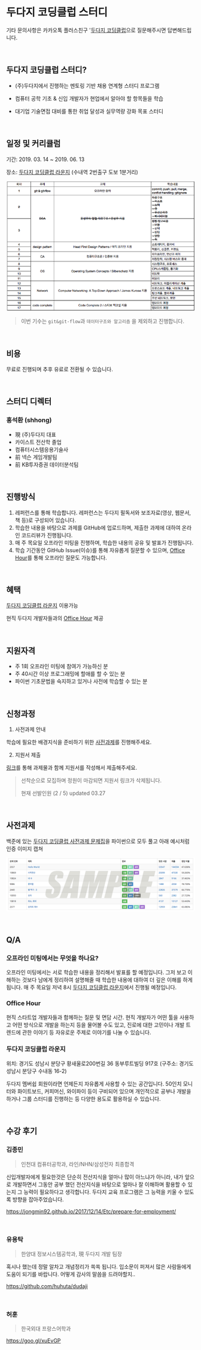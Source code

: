 # 두다지 코딩클럽 스터디

기타 문의사항은 카카오톡 플러스친구 '[두다지 코딩클럽](http://pf.kakao.com/_qbDej)으로 질문해주시면 답변해드립니다.

<br/>

## 두다지 코딩클럽 스터디?

* (주)두다지에서 진행하는 멘토링 기반 채용 연계형 스터디 프로그램

* 컴퓨터 공학 기초 & 신입 개발자가 현업에서 알아야 할 항목들을 학습

* 대기업 기술면접 대비를 통한 취업 달성과 실무역량 강화 목표 스터디

<br/>

## 일정 및 커리큘럼

기간: 2019. 03. 14 ~ 2019. 06. 13

장소: [두다지 코딩클럽 라운지](#두다지-코딩클럽-라운지) (수내역 2번출구 도보 1분거리)

![detail_curriculum](/images/dcc_curriculum.png)

> 이번 기수는 `git&git-flow`과 `데이터구조와 알고리즘` 을 제외하고 진행합니다.

<br/>



## 비용

무료로 진행되며 추후 유료로 전환될 수 있습니다.

<br/>

## 스터디 디렉터

### 홍석환 (shhong)

- 現 (주)두다지 대표 
- 카이스트 전산학 졸업
- 컴퓨터시스템응용기술사
- 前 넥슨 게임개발팀
- 前 KB투자증권 데이터분석팀



<br/>

## 진행방식

1. 레퍼런스를 통해 학습합니다. 레퍼런스는 두다지 필독서와 보조자료(영상, 웹문서, 책 등)로 구성되어 있습니다.
2. 학습한 내용을 바탕으로 과제를 GitHub에 업로드하며, 제출한 과제에 대하여 온라인 코드리뷰가 진행됩니다.
3. 매 주 목요일 오프라인 미팅을 진행하며, 학습한 내용의 공유 및 발표가 진행됩니다.
4. 학습 기간동안 GitHub Issue(이슈)를 통해 자유롭게 질문할 수 있으며, [Office Hour](#Office-Hour)를 통해 오프라인 질문도 가능합니다.

<br/>

## 혜택

[두다지 코딩클럽 라운지](#두다지-코딩클럽-라운지) 이용가능

현직 두다지 개발자들과의 [Office Hour](#Office-Hour) 제공

<br/>

## 지원자격

* 주 1회 오프라인 미팅에 참여가 가능하신 분
* 주 40시간 이상 프로그래밍에 할애를 할 수 있는 분
* 파이썬 기초문법을 숙지하고 있거나 사전에 학습할 수 있는 분

<br/>

## 신청과정

1. 사전과제 안내

학습에 필요한 배경지식을 준비하기 위한 [사전과제](#사전과제)를 진행해주세요.

2. 지원서 제출

[링크](https://goo.gl/forms/eRoRtFjwEivAiNa03)를 통해 과제물과 함께 지원서를 작성해서 제출해주세요.

> 선착순으로 모집하며 정원이 마감되면 지원서 링크가 삭제됩니다. 
>
> 현재 선발인원 (2 / 5) updated 03.27

<br/>

## 사전과제

백준에 있는 [두다지 코딩클럽 사전과제 문제집](https://www.acmicpc.net/workbook/view/2510)을 파이썬으로 모두 풀고 아래 예시처럼 인증 이미지 캡쳐



![pre-homework_certification](/images/pre-homework_certification.png)

<br/>



## Q/A

### 오프라인 미팅에서는 무엇을 하나요?

오프라인 미팅에서는 서로 학습한 내용을 정리해서 발표를 할 예정입니다. 그저 보고 이해하는 것보다 남에게 정리하여 설명해줄 때 학습한 내용에 대하여 더 깊은 이해를 하게 됩니다. 매 주 목요일 저녁 8시 [두다지 코딩클럽 라운지](#두다지-코딩클럽-라운지)에서 진행될 예정입니다.



### Office Hour

현직 스타트업 개발자들과 함께하는 질문 및 면담 시간. 현직 개발자가 어떤 툴을 사용하고 어떤 방식으로 개발을 하는지 등을 물어볼 수도 있고, 진로에 대한 고민이나 개발 트렌드에 관한 이야기 등 자유로운 주제로 이야기를 나눌 수 있습니다.



### 두다지 코딩클럽 라운지

위치: 경기도 성남시 분당구 황새울로200번길 36 동부루트빌딩 917호 (구주소: 경기도 성남시 분당구 수내동 16-2)

두다지 멤버쉽 회원이라면 언제든지 자유롭게 사용할 수 있는 공간입니다. 50인치 모니터와 화이트보드, 커피머신, 와이파이 등이 구비되어 있으며 개인적으로 공부나 개발을 하거나 그룹 스터디를 진행하는 등 다양한 용도로 활용하실 수 있습니다.



<br/>



## 수강 후기

### 김종민

> 인천대 컴퓨터공학과, 라인/NHN/삼성전자 최종합격

신입개발자에게 필요한것은 단순히 전산지식을 얼마나 많이 아느냐가 아니라, 내가 앞으로 개발하면서 그동안 공부 했던 전산지식을 바탕으로 얼마나 잘 이해하며 활용할 수 있는지 그 능력이 필요하다고 생각합니다. 두다지 교육 프로그램은 그 능력을 키울 수 있도록 방향을 잡아주었습니다.

https://jongmin92.github.io/2017/12/14/Etc/prepare-for-employment/

<br/>


### 유용탁

>한양대 정보시스템공학과, 現 두다지 개발 팀장

혹시나 했는데 정말 알차고 개념정리가 쏙쏙 됩니다. 입소문이 퍼져서 많은 사람들에게 도움이 되기를 바랍니다. 어떻게 감사의 말씀을 드려야할지..

<https://github.com/huhuta/dudaji>

<br/>


### 허훈

> 한국외대 프랑스어학과

https://goo.gl/xuEvGP

<br/>
